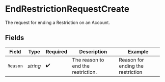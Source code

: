 # EndRestrictionRequestCreate

The request for ending a Restriction on an Account.


## Fields

| Field                              | Type                               | Required                           | Description                        | Example                            |
| ---------------------------------- | ---------------------------------- | ---------------------------------- | ---------------------------------- | ---------------------------------- |
| `Reason`                           | *string*                           | :heavy_check_mark:                 | The reason to end the restriction. | Reason for ending the restriction  |